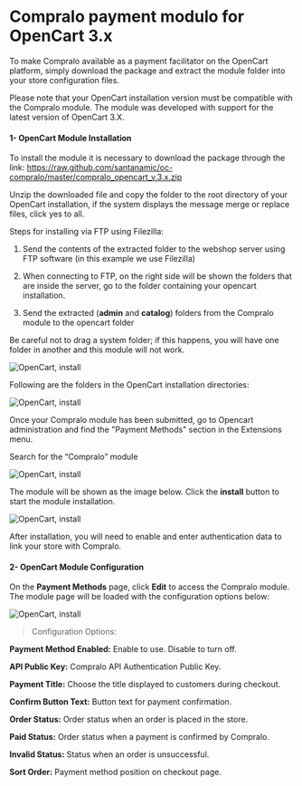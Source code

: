 # Compralo payment modulo for OpenCart 3.x


To make Compralo available as a payment facilitator on the OpenCart platform, simply download the package and extract the module folder into your store configuration files.

Please note that your OpenCart installation version must be compatible with the Compralo module. The module was developed with support for the latest version of OpenCart 3.X.


#### 1- OpenCart Module Installation

To install the module it is necessary to download the package through the link: https://raw.github.com/santanamic/oc-compralo/master/compralo_opencart_v.3.x.zip

Unzip the downloaded file and copy the folder to the root directory of your OpenCart installation, if the system displays the message merge or replace files, click yes to all.

Steps for installing via FTP using Filezilla:

1. Send the contents of the extracted folder to the webshop server using FTP software (in this example we use Filezilla)

2. When connecting to FTP, on the right side will be shown the folders that are inside the server, go to the folder containing your opencart installation.

3. Send the extracted (**admin** and **catalog**) folders from the Compralo module to the opencart folder

Be careful not to drag a system folder; if this happens, you will have one folder in another and this module will not work.

![OpenCart, install](https://raw.github.com/santanamic/oc-compralo/master/docs/_media/1.png "OpenCart, install")

Following are the folders in the OpenCart installation directories:

![OpenCart, install](https://raw.github.com/santanamic/oc-compralo/master/docs/_media/2.png "OpenCart, install")

Once your Compralo module has been submitted, go to Opencart administration and find the "Payment Methods" section in the Extensions menu.

Search for the “Compralo” module

![OpenCart, install](https://raw.github.com/santanamic/oc-compralo/master/docs/_media/3.png "OpenCart, install")

The module will be shown as the image below. Click the **install** button to start the module installation.

![OpenCart, install](https://raw.github.com/santanamic/oc-compralo/master/docs/_media/4.png "OpenCart, install")

After installation, you will need to enable and enter authentication data to link your store with Compralo.

#### 2- OpenCart Module Configuration


On the **Payment Methods** page, click **Edit** to access the Compralo module. The module page will be loaded with the configuration options below:

![OpenCart, install](https://raw.github.com/santanamic/oc-compralo/master/docs/_media/5.png "OpenCart, install")


> Configuration Options:


**Payment Method Enabled:** Enable to use. Disable to turn off.

**API Public Key:** Compralo API Authentication Public Key.

**Payment Title:**  Choose the title displayed to customers during checkout.

**Confirm Button Text:** Button text for payment confirmation.

**Order Status:** Order status when an order is placed in the store.

**Paid Status:** Order status when a payment is confirmed by Compralo.

**Invalid Status:** Status when an order is unsuccessful.

**Sort Order:**  Payment method position on checkout page.